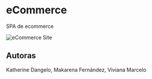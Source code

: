 # eCommerce
SPA de ecommerce


![eCommerce Site](https://kdangelo.github.io/ecommerce)
## Autoras
Katherine Dangelo, Makarena Fernández, Viviana Marcelo
